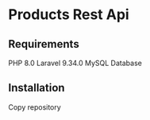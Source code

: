 # Products Rest Api

## Requirements

PHP 8.0
Laravel 9.34.0
MySQL Database

## Installation

Copy repository
